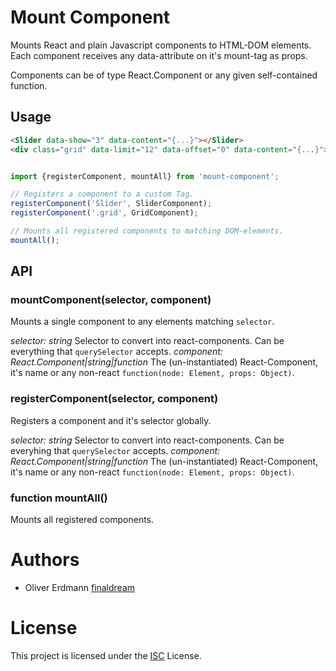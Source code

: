# Mount Component

Mounts React and plain Javascript components to HTML-DOM elements. Each component
receives any data-attribute on it's mount-tag as props.

Components can be of type React.Component or any given self-contained function.


## Usage

```html
<Slider data-show="3" data-content="{...}"></Slider>
<div class="grid" data-limit="12" data-offset="0" data-content="{...}"></div>
```

```javascript

import {registerComponent, mountAll} from 'mount-component';

// Registers a component to a custom Tag.
registerComponent('Slider', SliderComponent);
registerComponent('.grid', GridComponent);

// Mounts all registered components to matching DOM-elements.
mountAll();
```

## API

### mountComponent(selector, component)

Mounts a single component to any elements matching `selector`.

*selector: string* Selector to convert into react-components. Can be everything that `querySelector` accepts.
*component: React.Component|string|function* The (un-instantiated) React-Component, it's name or any non-react `function(node: Element, props: Object)`.

### registerComponent(selector, component)

Registers a component and it's selector globally.

*selector: string* Selector to convert into react-components. Can be everyhing that `querySelector` accepts.
*component: React.Component|string|function* The (un-instantiated) React-Component, it's name or any non-react `function(node: Element, props: Object)`.

### function mountAll()

Mounts all registered components.

# Authors

* Oliver Erdmann [finaldream](https://github.com/finaldream)

# License

This project is licensed under the [ISC](https://opensource.org/licenses/ISC) License.
